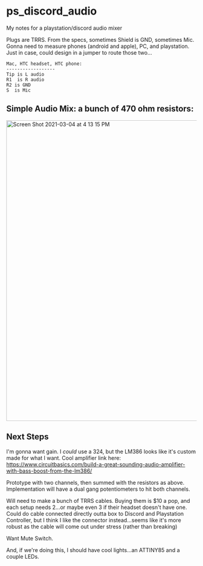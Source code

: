 # ps_discord_audio
My notes for a playstation/discord audio mixer

Plugs are TRRS.  From the specs, sometimes Shield is GND, sometimes Mic.  Gonna need to measure phones (android and apple), PC, and playstation.  Just in case, could design in a jumper to route those two...

```
Mac, HTC headset, HTC phone:
------------------
Tip is L audio
R1  is R audio
R2 is GND
S  is Mic
```

## Simple Audio Mix:  a bunch of 470 ohm resistors:
<img width="793" alt="Screen Shot 2021-03-04 at 4 13 15 PM" src="https://user-images.githubusercontent.com/43499190/110043543-cb5ad180-7d04-11eb-9ea3-f7a5ee9c64b0.png">

## Next Steps
I'm gonna want gain.  I *could* use a 324, but the LM386 looks like it's custom made for what I want.  Cool amplifier link here:
https://www.circuitbasics.com/build-a-great-sounding-audio-amplifier-with-bass-boost-from-the-lm386/

Prototype with two channels, then summed with the resistors as above.  Implementation will have a dual gang potentiometers to hit both channels.

Will need to make a bunch of TRRS cables.  Buying them is $10 a pop, and each setup needs 2...or maybe even 3 if their headset doesn't have one.
Could do cable connected directly outta box to Discord and Playstation Controller, but I think I like the connector instead...seems like it's more robust as the cable will come out under stress (rather than breaking)

Want Mute Switch.

And, if we're doing this, I should have cool lights...an ATTINY85 and a couple LEDs.

